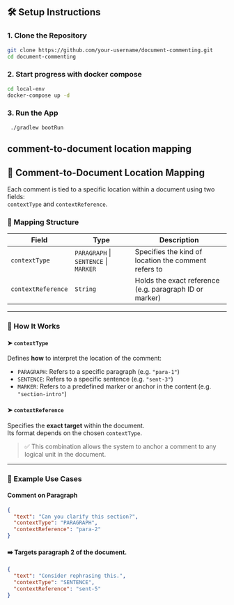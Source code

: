 ## 🛠 Setup Instructions

### 1. Clone the Repository

```bash
git clone https://github.com/your-username/document-commenting.git
cd document-commenting

```

### 2. Start progress with docker compose 
```bash
cd local-env
docker-compose up -d

```

### 3. Run the App
```declarative
 ./gradlew bootRun
```

## comment-to-document location mapping
## 🧠 Comment-to-Document Location Mapping

Each comment is tied to a specific location within a document using two fields:  
`contextType` and `contextReference`.

### 🔑 Mapping Structure

| Field              | Type                  | Description                                                         |
|--------------------|-----------------------|---------------------------------------------------------------------|
| `contextType`      | `PARAGRAPH` \| `SENTENCE` \| `MARKER` | Specifies the kind of location the comment refers to                |
| `contextReference` | `String`              | Holds the exact reference (e.g. paragraph ID or marker)             |

---

### 🧩 How It Works

#### ➤ `contextType`
Defines **how** to interpret the location of the comment:
- `PARAGRAPH`: Refers to a specific paragraph (e.g. `"para-1"`)
- `SENTENCE`: Refers to a specific sentence (e.g. `"sent-3"`)
- `MARKER`: Refers to a predefined marker or anchor in the content (e.g. `"section-intro"`)

#### ➤ `contextReference`
Specifies the **exact target** within the document.  
Its format depends on the chosen `contextType`.

> ✅ This combination allows the system to anchor a comment to any logical unit in the document.

---

### 📝 Example Use Cases

#### Comment on Paragraph

```json
{
  "text": "Can you clarify this section?",
  "contextType": "PARAGRAPH",
  "contextReference": "para-2"
}
```
#### ➡️ Targets paragraph 2 of the document.
```json
{
  "text": "Consider rephrasing this.",
  "contextType": "SENTENCE",
  "contextReference": "sent-5"
}


```

